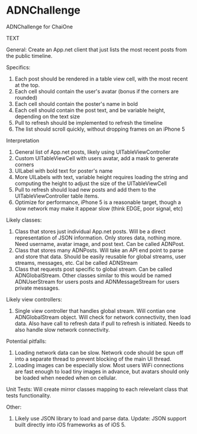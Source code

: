 ADNChallenge
==================

ADNChallenge for ChaiOne

TEXT

General: Create an App.net client that just lists the most recent posts from the public timeline.

Specifics:
1) Each post should be rendered in a table view cell, with the most recent at the top.
2) Each cell should contain the user's avatar (bonus if the corners are rounded)
3) Each cell should contain the poster's name in bold
4) Each cell should contain the post text, and be variable height, depending on the text size
5) Pull to refresh should be implemented to refresh the timeline
6) The list should scroll quickly, without dropping frames on an iPhone 5

Interpretation
1) General list of App.net posts, likely using UITableViewController
2) Custom UITableViewCell with users avatar, add a mask to generate corners
3) UILabel with bold text for poster's name
4) More UILabels with text, variable height requires loading the string and computing the height to adjust the size of the UITableViewCell
5) Pull to refresh should load new posts and add them to the UITableViewController table items. 
6) Optimize for performance, iPhone 5 is a reasonable target, though a slow network may make it appear slow (think EDGE, poor signal, etc)

Likely classes:
1) Class that stores just individual App.net posts. Will be a direct representation of JSON information. Only stores data, nothing more. Need username, avatar image, and post text. Can be called ADNPost.
2) Class that stores many ADNPosts. Will take an API end point to parse and store that data. Should be easily reusable for global streams, user streams, messages, etc. Cal be called ADNStream
3) Class that requests post specific to global stream. Can be called ADNGlobalStream. Other classes similar to this would be named ADNUserStream for users posts and ADNMessageStream for users private messages.

Likely view controllers:
1) Single view controller that handles global stream. Will contian one ADNGlobalStream object. Will check for network connectivity, then load data. Also have call to refresh data if pull to refresh is initiated. Needs to also handle slow network connectivity.

Potential pitfalls:
1) Loading network data can be slow. Network code should be spun off into a separate thread to prevent blocking of the main UI thread. 
2) Loading images can be especially slow. Most users WiFi connections are fast enough to load tiny images in advance, but avatars should only be loaded when needed when on cellular.

Unit Tests:
Will create mirror classes mapping to each relevelant class that tests functionality.

Other:
1) Likely use JSON library to load and parse data. Update: JSON support built directly into iOS frameworks as of iOS 5.
